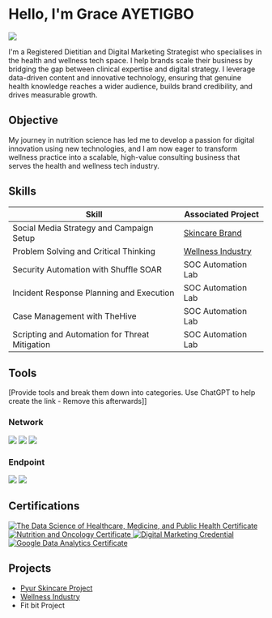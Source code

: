 # Hello, I'm Grace AYETIGBO
<a href="https://www.linkedin.com/in/grace-f-ayetigbo"><img src="https://img.shields.io/badge/-LinkedIn-0072b1?&style=for-the-badge&logo=linkedin&logoColor=white" /></a>

I'm a Registered Dietitian and Digital Marketing Strategist who specialises in the health and wellness tech space.
I help brands scale their business by bridging the gap between clinical expertise and digital strategy. I leverage data-driven content and innovative technology, ensuring that genuine health knowledge reaches a wider audience, builds brand credibility, and drives measurable growth.

## Objective

My journey in nutrition science has led me to develop a passion for digital innovation using new technologies, and I am now eager to transform wellness practice into a scalable, high-value consulting business that serves the health and wellness tech industry.


## Skills

| Skill                                         | Associated Project         |
|-----------------------------------------------|----------------------------|
| Social Media Strategy and Campaign Setup      | <a href="https://github.com/Seedynutri/Social_Media_Strategy_Project_3">Skincare Brand</a>|
| Problem Solving and Critical Thinking         | <a href="https://github.com/Seedynutri/Google-Data-Analysis-Case-Study-2">Wellness Industry</a>|
| Security Automation with Shuffle SOAR         | SOC Automation Lab|
| Incident Response Planning and Execution      | SOC Automation Lab|
| Case Management with TheHive                  | SOC Automation Lab|
| Scripting and Automation for Threat Mitigation | SOC Automation Lab|

## Tools
[Provide tools and break them down into categories. Use ChatGPT to help create the link - Remove this afterwards]]

### Network
<div>
    <img src="https://img.shields.io/badge/-Wireshark-1679A7?&style=for-the-badge&logo=Wireshark&logoColor=white" />
    <img src="https://img.shields.io/badge/-Suricata-EF3B2D?&style=for-the-badge&logo=Suricata&logoColor=white" />
    <img src="https://img.shields.io/badge/-Zeek-777BB4?&style=for-the-badge&logo=Zeek&logoColor=white" />
</div>

### Endpoint
<div>
    <img src="https://img.shields.io/badge/-Microsoft_Defender_for_Endpoint-00A4EF?&style=for-the-badge&logo=Microsoft&logoColor=white" />
    <img src="https://img.shields.io/badge/-Velociraptor-4B275F?&style=for-the-badge&logo=Velociraptor&logoColor=white" />
</div>


## Certifications
<div>
  <a href="https://www.linkedin.com/learning/certificates/5ff71ecb7822acc4762f4a5a55ff566e9f861c57b4f79c3c36fbb12363481fe3">
  <img src="https://img.shields.io/badge/Data%20Science%20of%20Healthcare-0077B5?style=for-the-badge&logo=linkedin&logoColor=white" alt="The Data Science of Healthcare, Medicine, and Public Health Certificate">
</a>
  <a href="https://courses.karger.com/certificates/3pfawy9zxv, 7b4f79c3c36fbb12363481fe3">
  <img src="https://img.shields.io/badge/-Nutrition%20and%20Oncology-FF0000?&style=for-the-badge&logo=CompTIA&logoColor=white" alt="Nutrition and Oncology Certificate">
</a>
<a href="https://confirm.udacity.com/e/ad62d382-3cdb-11ee-a7eb-cf81d93967f9">
  <img src="https://img.shields.io/badge/-Digital%20Marketing-0091EA?&style=for-the-badge&logo=Udacity&logoColor=white" alt="Digital Marketing Credential">
</a>
<a href="https://www.credly.com/badges/66be8b7a-f43e-415a-9ed2-a4e8d783b0f8/linked_in_profile">
  <img src="https://img.shields.io/badge/-Google%20Data%20Analytics%20Certificate-4285F4?&style=for-the-badge&logo=google&logoColor=white" alt="Google Data Analytics Certificate">
</a>
</div>

## Projects
- <a href="https://github.com/Seedynutri/Social_Media_Strategy_Project_3">Pyur Skincare Project</a>
-  <a href="https://github.com/Seedynutri/Google-Data-Analysis-Case-Study-2">Wellness Industry</a>
- Fit bit Project

